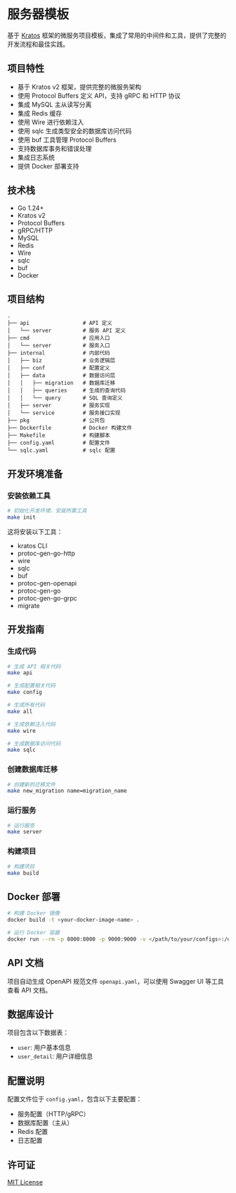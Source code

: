 # 服务器模板

基于 [Kratos](https://github.com/go-kratos/kratos) 框架的微服务项目模板，集成了常用的中间件和工具，提供了完整的开发流程和最佳实践。

## 项目特性

- 基于 Kratos v2 框架，提供完整的微服务架构
- 使用 Protocol Buffers 定义 API，支持 gRPC 和 HTTP 协议
- 集成 MySQL 主从读写分离
- 集成 Redis 缓存
- 使用 Wire 进行依赖注入
- 使用 sqlc 生成类型安全的数据库访问代码
- 使用 buf 工具管理 Protocol Buffers
- 支持数据库事务和错误处理
- 集成日志系统
- 提供 Docker 部署支持

## 技术栈

- Go 1.24+
- Kratos v2
- Protocol Buffers
- gRPC/HTTP
- MySQL
- Redis
- Wire
- sqlc
- buf
- Docker

## 项目结构

```
.
├── api                 # API 定义
│   └── server          # 服务 API 定义
├── cmd                 # 应用入口
│   └── server          # 服务入口
├── internal            # 内部代码
│   ├── biz             # 业务逻辑层
│   ├── conf            # 配置定义
│   ├── data            # 数据访问层
│   │   ├── migration   # 数据库迁移
│   │   ├── queries     # 生成的查询代码
│   │   └── query       # SQL 查询定义
│   ├── server          # 服务实现
│   └── service         # 服务接口实现
├── pkg                 # 公共包
├── Dockerfile          # Docker 构建文件
├── Makefile            # 构建脚本
├── config.yaml         # 配置文件
└── sqlc.yaml           # sqlc 配置
```

## 开发环境准备

### 安装依赖工具

```bash
# 初始化开发环境，安装所需工具
make init
```

这将安装以下工具：
- kratos CLI
- protoc-gen-go-http
- wire
- sqlc
- buf
- protoc-gen-openapi
- protoc-gen-go
- protoc-gen-go-grpc
- migrate

## 开发指南

### 生成代码

```bash
# 生成 API 相关代码
make api

# 生成配置相关代码
make config

# 生成所有代码
make all

# 生成依赖注入代码
make wire

# 生成数据库访问代码
make sqlc
```

### 创建数据库迁移

```bash
# 创建新的迁移文件
make new_migration name=migration_name
```

### 运行服务

```bash
# 运行服务
make server
```

### 构建项目

```bash
# 构建项目
make build
```

## Docker 部署

```bash
# 构建 Docker 镜像
docker build -t <your-docker-image-name> .

# 运行 Docker 容器
docker run --rm -p 8000:8000 -p 9000:9000 -v </path/to/your/configs>:/data/conf <your-docker-image-name>
```

## API 文档

项目自动生成 OpenAPI 规范文件 `openapi.yaml`，可以使用 Swagger UI 等工具查看 API 文档。

## 数据库设计

项目包含以下数据表：

- `user`: 用户基本信息
- `user_detail`: 用户详细信息

## 配置说明

配置文件位于 `config.yaml`，包含以下主要配置：

- 服务配置（HTTP/gRPC）
- 数据库配置（主从）
- Redis 配置
- 日志配置

## 许可证

[MIT License](LICENSE)